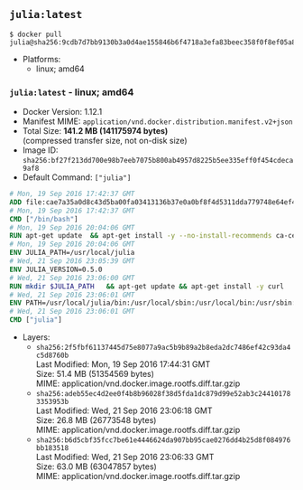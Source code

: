 ## `julia:latest`

```console
$ docker pull julia@sha256:9cdb7d7bb9130b3a0d4ae155846b6f4718a3efa83beec358f0f8ef05a84c8718
```

-	Platforms:
	-	linux; amd64

### `julia:latest` - linux; amd64

-	Docker Version: 1.12.1
-	Manifest MIME: `application/vnd.docker.distribution.manifest.v2+json`
-	Total Size: **141.2 MB (141175974 bytes)**  
	(compressed transfer size, not on-disk size)
-	Image ID: `sha256:bf27f213dd700e98b7eeb7075b800ab4957d8225b5ee335eff0f454cdeca9af8`
-	Default Command: `["julia"]`

```dockerfile
# Mon, 19 Sep 2016 17:42:37 GMT
ADD file:cae7a35a0d8c43d5ba00fa03413136b37e0a0bf8f4d5311dda779748e64ef425 in / 
# Mon, 19 Sep 2016 17:42:37 GMT
CMD ["/bin/bash"]
# Mon, 19 Sep 2016 20:04:06 GMT
RUN apt-get update 	&& apt-get install -y --no-install-recommends ca-certificates git 	&& rm -rf /var/lib/apt/lists/*
# Mon, 19 Sep 2016 20:04:06 GMT
ENV JULIA_PATH=/usr/local/julia
# Wed, 21 Sep 2016 23:05:39 GMT
ENV JULIA_VERSION=0.5.0
# Wed, 21 Sep 2016 23:06:00 GMT
RUN mkdir $JULIA_PATH 	&& apt-get update && apt-get install -y curl 	&& curl -sSL "https://julialang.s3.amazonaws.com/bin/linux/x64/${JULIA_VERSION%[.-]*}/julia-${JULIA_VERSION}-linux-x86_64.tar.gz" -o julia.tar.gz 	&& curl -sSL "https://julialang.s3.amazonaws.com/bin/linux/x64/${JULIA_VERSION%[.-]*}/julia-${JULIA_VERSION}-linux-x86_64.tar.gz.asc" -o julia.tar.gz.asc 	&& export GNUPGHOME="$(mktemp -d)" 	&& gpg --keyserver ha.pool.sks-keyservers.net --recv-keys 3673DF529D9049477F76B37566E3C7DC03D6E495 	&& gpg --batch --verify julia.tar.gz.asc julia.tar.gz 	&& rm -r "$GNUPGHOME" julia.tar.gz.asc 	&& tar -xzf julia.tar.gz -C $JULIA_PATH --strip-components 1 	&& rm -rf /var/lib/apt/lists/* julia.tar.gz*
# Wed, 21 Sep 2016 23:06:01 GMT
ENV PATH=/usr/local/julia/bin:/usr/local/sbin:/usr/local/bin:/usr/sbin:/usr/bin:/sbin:/bin
# Wed, 21 Sep 2016 23:06:01 GMT
CMD ["julia"]
```

-	Layers:
	-	`sha256:2f5fbf61137445d75e8077a9ac5b9b89a2b8eda2dc7486ef42c93da4c5d8760b`  
		Last Modified: Mon, 19 Sep 2016 17:44:31 GMT  
		Size: 51.4 MB (51354569 bytes)  
		MIME: application/vnd.docker.image.rootfs.diff.tar.gzip
	-	`sha256:adeb55ec4d2ee0f4b8b96028f38d5fda1dc879d99e52ab3c244101783353953b`  
		Last Modified: Wed, 21 Sep 2016 23:06:18 GMT  
		Size: 26.8 MB (26773548 bytes)  
		MIME: application/vnd.docker.image.rootfs.diff.tar.gzip
	-	`sha256:b6d5cbf35fcc7be61e4446624da907bb95cae0276dd4b25d8f084976bb183518`  
		Last Modified: Wed, 21 Sep 2016 23:06:33 GMT  
		Size: 63.0 MB (63047857 bytes)  
		MIME: application/vnd.docker.image.rootfs.diff.tar.gzip
